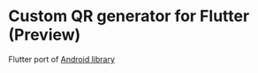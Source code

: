 # Custom QR generator for Flutter (Preview)

Flutter port of [Android library](https://github.com/alexzhirkevich/custom-qr-generator)
